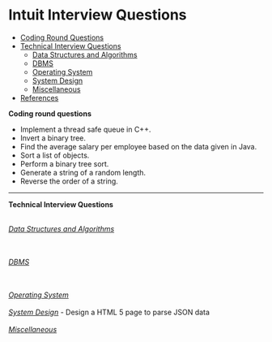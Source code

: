
# Intuit Interview Questions
* [Coding Round Questions](#coding)
* [Technical Interview Questions](#tech)
   * [Data Structures and Algorithms](#dsalg)
   * [DBMS](#dbms)
   * [Operating System](#os)
   * [System Design](#design)
   * [Miscellaneous](#misc)
* [References](#ref)

<b name="coding">Coding round questions</b><br/>
 - Implement a thread safe queue in C++.
 - Invert a binary tree.
 - Find the average salary per employee based on the data given in Java.
 - Sort a list of objects.
 - Perform a binary tree sort.
 - Generate a string of a random length.
 - Reverse the order of a string.
---
<b name="tech">Technical Interview Questions</b>

<br/>
<i><u name="dsalg">Data Structures and Algorithms</u></i>

<br/><br/>
<i><u name="dbms">DBMS</u></i>



<br/>
<br/>
<i><u name="os">Operating System</u></i>

<br/>
<br/>
<i><u name="design">System Design</u></i>
 - Design a HTML 5 page to parse JSON data
<br/>
<br/>
<i><u name="misc">Miscellaneous</u></i>